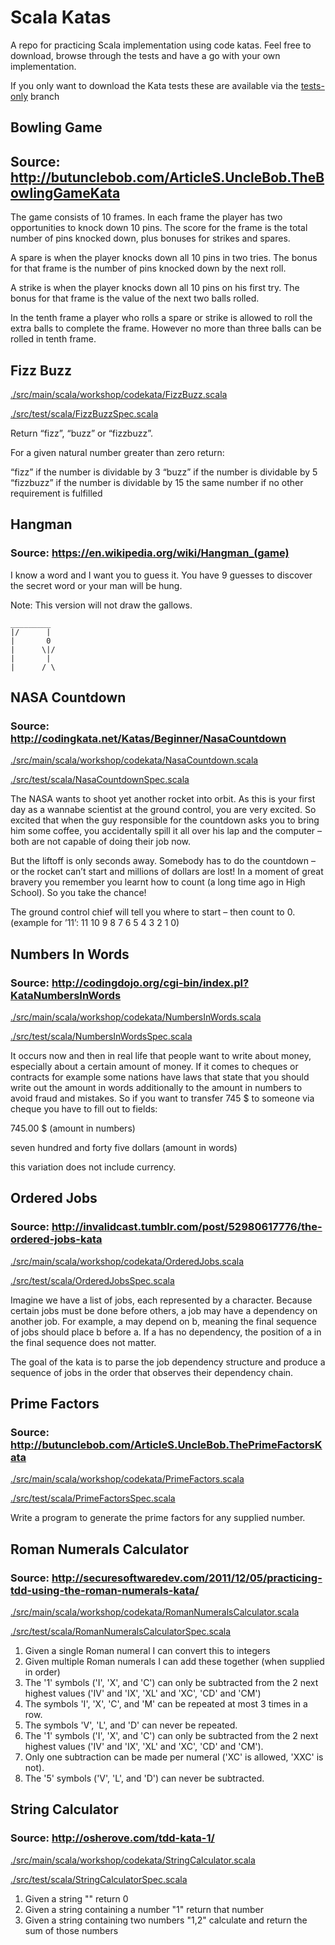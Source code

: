 # Scala Katas

A repo for practicing Scala implementation using code katas.  Feel free to download, browse through the tests and have a go with your own implementation.

If you only want to download the Kata tests these are available via the  [tests-only](https://github.com/Teqqles/scala-katas/tree/tests-only) branch

## Bowling Game
## Source: http://butunclebob.com/ArticleS.UncleBob.TheBowlingGameKata

The game consists of 10 frames.  In each frame the player has
two opportunities to knock down 10 pins.  The score for the frame is the total
number of pins knocked down, plus bonuses for strikes and spares.

A spare is when the player knocks down all 10 pins in two tries.  The bonus for
that frame is the number of pins knocked down by the next roll.

A strike is when the player knocks down all 10 pins on his first try.  The bonus
for that frame is the value of the next two balls rolled.

In the tenth frame a player who rolls a spare or strike is allowed to roll the extra
balls to complete the frame.  However no more than three balls can be rolled in
tenth frame.

## Fizz Buzz

[./src/main/scala/workshop/codekata/FizzBuzz.scala](https://github.com/Teqqles/scala-katas/blob/master/src/main/scala/workshop/codekata/FizzBuzz.scala)

[./src/test/scala/FizzBuzzSpec.scala](https://github.com/Teqqles/scala-katas/blob/master/src/test/scala/FizzBuzzSpec.scala)

Return “fizz”, “buzz” or “fizzbuzz”.

For a given natural number greater than zero return:

“fizz” if the number is dividable by 3
“buzz” if the number is dividable by 5
“fizzbuzz” if the number is dividable by 15
the same number if no other requirement is fulfilled

## Hangman
### Source: https://en.wikipedia.org/wiki/Hangman_(game)

I know a word and I want you to guess it.  You have 9 guesses to discover the secret word or your man will be hung.

Note: This version will not draw the gallows.
```
_________
|/      |
|       0
|      \|/
|       |
|      / \
```

## NASA Countdown
### Source: http://codingkata.net/Katas/Beginner/NasaCountdown

[./src/main/scala/workshop/codekata/NasaCountdown.scala](https://github.com/Teqqles/scala-katas/blob/master/src/main/scala/workshop/codekata/NasaCountdown.scala)

[./src/test/scala/NasaCountdownSpec.scala](https://github.com/Teqqles/scala-katas/blob/master/src/test/scala/NasaCountdownSpec.scala)

The NASA wants to shoot yet another rocket into orbit. As this is your first day as a wannabe scientist at the ground control, you are very excited. So excited that when the guy responsible for the countdown asks you to bring him some coffee, you accidentally spill it all over his lap and the computer – both are not capable of doing their job now.

But the liftoff is only seconds away. Somebody has to do the countdown – or the rocket can’t start and millions of dollars are lost! In a moment of great bravery you remember you learnt how to count (a long time ago in High School). So you take the chance!

The ground control chief will tell you where to start – then count to 0.
(example for ’11’: 11 10 9 8 7 6 5 4 3 2 1 0)

## Numbers In Words
### Source: http://codingdojo.org/cgi-bin/index.pl?KataNumbersInWords

[./src/main/scala/workshop/codekata/NumbersInWords.scala](https://github.com/Teqqles/scala-katas/blob/master/src/main/scala/workshop/codekata/NumbersInWords.scala)

[./src/test/scala/NumbersInWordsSpec.scala](https://github.com/Teqqles/scala-katas/blob/master/src/test/scala/NumbersInWordsSpec.scala)

It occurs now and then in real life that people want to write about money, especially about a certain amount of money. If it comes to cheques or contracts for example some nations have laws that state that you should write out the amount in words additionally to the amount in numbers to avoid fraud and mistakes. So if you want to transfer 745 $ to someone via cheque you have to fill out to fields:

745.00 $ (amount in numbers)

seven hundred and forty five dollars (amount in words)

this variation does not include currency.

## Ordered Jobs
### Source: http://invalidcast.tumblr.com/post/52980617776/the-ordered-jobs-kata

[./src/main/scala/workshop/codekata/OrderedJobs.scala](https://github.com/Teqqles/scala-katas/blob/master/src/main/scala/workshop/codekata/OrderedJobs.scala)

[./src/test/scala/OrderedJobsSpec.scala](https://github.com/Teqqles/scala-katas/blob/master/src/test/scala/OrderedJobs.scala)

Imagine we have a list of jobs, each represented by a character. Because certain jobs must be done before others, a job may have a dependency on another job. For example, a may depend on b, meaning the final sequence of jobs should place b before a. If a has no dependency, the position of a in the final sequence does not matter.

The goal of the kata is to parse the job dependency structure and produce a sequence of jobs in the order that observes their dependency chain.

## Prime Factors
### Source: http://butunclebob.com/ArticleS.UncleBob.ThePrimeFactorsKata

[./src/main/scala/workshop/codekata/PrimeFactors.scala](https://github.com/Teqqles/scala-katas/blob/master/src/main/scala/workshop/codekata/PrimeFactors.scala)

[./src/test/scala/PrimeFactorsSpec.scala](https://github.com/Teqqles/scala-katas/blob/master/src/test/scala/PrimeFactorsSpec.scala)

Write a program to generate the prime factors for any supplied number.

## Roman Numerals Calculator
### Source: http://securesoftwaredev.com/2011/12/05/practicing-tdd-using-the-roman-numerals-kata/

[./src/main/scala/workshop/codekata/RomanNumeralsCalculator.scala](https://github.com/Teqqles/scala-katas/blob/master/src/main/scala/workshop/codekata/RomanNumeralsCalculator.scala)

[./src/test/scala/RomanNumeralsCalculatorSpec.scala](https://github.com/Teqqles/scala-katas/blob/master/src/test/scala/RomanNumeralsCalculatorSpec.scala)

1. Given a single Roman numeral I can convert this to integers
2. Given multiple Roman numerals I can add these together (when supplied in order)
3. The '1' symbols ('I', 'X', and 'C') can only be subtracted from the 2 next highest values ('IV' and 'IX', 'XL' and 'XC', 'CD' and 'CM')
4. The symbols 'I', 'X', 'C', and 'M' can be repeated at most 3 times in a row.
5. The symbols 'V', 'L', and 'D' can never be repeated.
6. The '1' symbols ('I', 'X', and 'C') can only be subtracted from the 2 next highest values ('IV' and 'IX', 'XL' and 'XC', 'CD' and 'CM').
7. Only one subtraction can be made per numeral ('XC' is allowed, 'XXC' is not).
8. The '5' symbols ('V', 'L', and 'D') can never be subtracted.

## String Calculator
### Source: http://osherove.com/tdd-kata-1/

[./src/main/scala/workshop/codekata/StringCalculator.scala](https://github.com/Teqqles/scala-katas/blob/master/src/main/scala/workshop/codekata/StringCalculator.scala)

[./src/test/scala/StringCalculatorSpec.scala](https://github.com/Teqqles/scala-katas/blob/master/src/test/scala/StringCalculatorSpec.scala)

1. Given a string "" return 0
2. Given a string containing a number "1" return that number
3. Given a string containing two numbers "1,2" calculate and return the sum of those numbers
